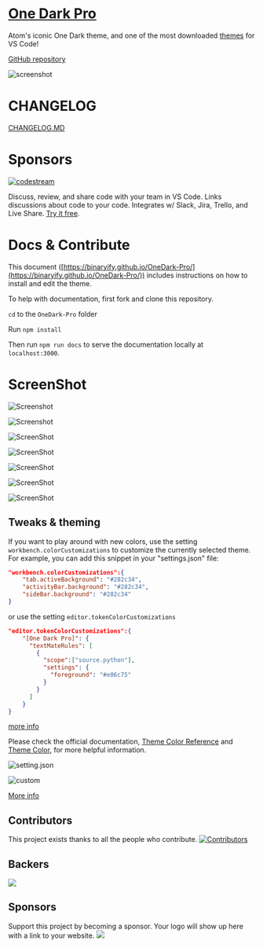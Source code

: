 # [One Dark Pro](https://marketplace.visualstudio.com/items?itemName=zhuangtongfa.Material-theme)

Atom's iconic One Dark theme, and one of the most downloaded [themes](https://marketplace.visualstudio.com/search?target=VSCode&category=Themes&sortBy=Downloads) for VS Code!

[GitHub repository](https://github.com/Binaryify/OneDark-Pro)


![screenshot](https://i.imgur.com/4xrtS6m.png)


# CHANGELOG

[CHANGELOG.MD](https://github.com/Binaryify/OneDark-Pro/blob/master/CHANGELOG.md)

# Sponsors
[![codestream](https://alt-images.codestream.com/codestream_logo_onedarkpro.png)](https://codestream.com/?utm_source=vscmarket&utm_medium=banner&utm_campaign=onedarkpro)  

Discuss, review, and share code with your team in VS Code. Links discussions about code to your code. Integrates w/ Slack, Jira, Trello, and Live Share.  [Try it free](https://codestream.com/?utm_source=vscmarket&utm_medium=banner&utm_campaign=onedarkpro).

# Docs & Contribute

This document
([https://binaryify.github.io/OneDark-Pro/](https://binaryify.github.io/OneDark-Pro/))
includes instructions on how to install and edit the theme.

To help with documentation, first fork and clone this repository.

`cd` to the `OneDark-Pro` folder

Run `npm install`

Then run
`npm run docs` to serve the documentation
locally at `localhost:3000`.

# ScreenShot

![Screenshot](https://camo.githubusercontent.com/48f39d862900e54913410490e566a9e761bc5ad5/68747470733a2f2f7773332e73696e61696d672e636e2f6c617267652f303036744e6252776779316676776b7236693139396a33316b7731366f7461742e6a7067)

![Screenshot](https://camo.githubusercontent.com/fde179ff0b0b0f1c87059726a29fcb9115a1f199/68747470733a2f2f7773322e73696e61696d672e636e2f6c617267652f303036744e6252776779316676776b727632726f726a33316b7731366f6468772e6a7067)

![ScreenShot](https://raw.githubusercontent.com/Binaryify/OneDark-Pro/master/static/screenshot1.png)

![ScreenShot](https://raw.githubusercontent.com/Binaryify/OneDark-Pro/master/static/php.png)

![ScreenShot](https://raw.githubusercontent.com/Binaryify/OneDark-Pro/master/static/screenshot2.png)

![ScreenShot](https://raw.githubusercontent.com/Binaryify/OneDark-Pro/master/static/js.png)

![ScreenShot](https://raw.githubusercontent.com/Binaryify/OneDark-Pro/master/static/cpp.png)

## Tweaks &  theming

If you want to play around with new colors, use the setting
`workbench.colorCustomizations` to customize the currently selected theme. For
example, you can add this snippet in your "settings.json" file:

```json
"workbench.colorCustomizations":{
    "tab.activeBackground": "#282c34",
    "activityBar.background": "#282c34",
    "sideBar.background": "#282c34"
}
```

or use the setting `editor.tokenColorCustomizations`

```json
"editor.tokenColorCustomizations":{
    "[One Dark Pro]": {
      "textMateRules": [
        {
          "scope":["source.python"],
          "settings": {
            "foreground": "#e06c75"
          }
        }
      ]
    }
}
```
[more info](https://binaryify.github.io/OneDark-Pro)

Please check the official documentation,
[Theme Color Reference](https://code.visualstudio.com/docs/getstarted/theme-color-reference) and 
[Theme Color](https://code.visualstudio.com/docs/getstarted/themes), for more helpful information.


![setting.json](https://camo.githubusercontent.com/e3931303eec6fbfb79c424cd30ca2d50f49c8416/68747470733a2f2f7773342e73696e61696d672e636e2f6c617267652f303036744e6252776779316676776a6f716e6274676a33316b773130317768762e6a7067)

![custom](https://camo.githubusercontent.com/179963baf6ded2934ec5dba08a65f61ca8d0b34f/68747470733a2f2f7773332e73696e61696d672e636e2f6c617267652f303036744e6252776779316676776a70776e7137626a33307175313477337a722e6a7067)

[More info](https://code.visualstudio.com/updates/v1_15#_user-definable-syntax-highlighting-colors)

## Contributors
This project exists thanks to all the people who contribute. 
[![Contributors](https://opencollective.com/OneDark-Pro/contributors.svg?width=890)](https://github.com/Binaryify/OneDark-Pro/graphs/contributors)


## Backers

<a href="https://opencollective.com/onedark-pro#backers" target="_blank"><img src="https://opencollective.com/onedark-pro/backers.svg?width=890"></a>


## Sponsors

Support this project by becoming a sponsor. Your logo will show up here with a link to your website. 
<a href="https://opencollective.com/onedark-pro#sponsor" target="_blank">
<img src="https://opencollective.com/onedark-pro/sponsor.svg?width=890">
</a>
